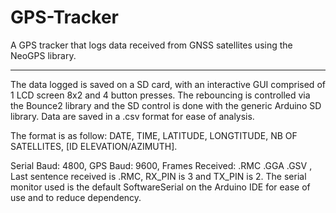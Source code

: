 # GPS-Tracker
A GPS tracker that logs data received from GNSS satellites using the NeoGPS library.

------------------------------------------------------------------------------------

The data logged is saved on a SD card, with an interactive GUI comprised of 1 LCD screen 8x2 and 4 button presses. The rebouncing is controlled via the Bounce2 library and the SD control is done with the generic Arduino SD library. Data are saved in a .csv format for ease of analysis. 

The format is as follow: DATE, TIME, LATITUDE, LONGTITUDE, NB OF SATELLITES, [ID ELEVATION/AZIMUTH].

Serial Baud: 4800, GPS Baud: 9600, Frames Received: .RMC .GGA .GSV , Last sentence received is .RMC, RX_PIN is 3 and TX_PIN is 2. The serial monitor used is the default SoftwareSerial on the Arduino IDE for ease of use and to reduce dependency.
